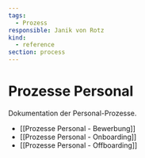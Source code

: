 ```yaml
---
tags:
  - Prozess
responsible: Janik von Rotz
kind:
  - reference
section: process
---
```


# Prozesse Personal

Dokumentation der Personal-Prozesse.

- [[Prozesse Personal - Bewerbung]]
- [[Prozesse Personal - Onboarding]]
- [[Prozesse Personal - Offboarding]]
